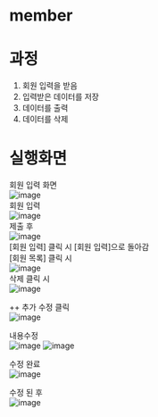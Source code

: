 # member
# 과정
1. 회원 입력을 받음
2. 입력받은 데이터를 저장
3. 데이터를 출력
4. 데이터를 삭제

# 실행화면
회원 입력 화면<br>
![image](https://user-images.githubusercontent.com/89179991/172592177-b3af90cb-07bb-4f15-b48a-91db21301c7c.png)<br>
회원 입력<br>
![image](https://user-images.githubusercontent.com/89179991/172592585-016ce25b-0a01-4a08-893b-40013ab4d23e.png)<br>
제출 후<br>
![image](https://user-images.githubusercontent.com/89179991/172592676-b05967dc-7eea-4e32-941e-3709cf6ea533.png)<br>
[회원 입력] 클릭 시 [회원 입력]으로 돌아감<br>
[회원 목록] 클릭 시 <br>
![image](https://user-images.githubusercontent.com/89179991/172592847-3aacfe3b-e63f-4f63-8eea-7c0b53f3f6dd.png)<br>
삭제 클릭 시<br>
![image](https://user-images.githubusercontent.com/89179991/172592925-ae1ae27a-7594-4147-b8a3-4a27f1b75cf0.png)<br>


++ 추가
수정 클릭 <br>
![image](https://user-images.githubusercontent.com/89179991/172828417-6e30095c-36a2-42bd-a797-c3ef5c2b1238.png) <br>

내용수정<br>
![image](https://user-images.githubusercontent.com/89179991/172828583-10b8ff13-78ff-4ba7-9314-43c01eea2902.png)
![image](https://user-images.githubusercontent.com/89179991/172828659-0ce2a779-8dc9-485b-b26a-d8e889eb1e91.png)<br>

수정 완료<br>
![image](https://user-images.githubusercontent.com/89179991/172828755-b8099dba-9d33-43a4-b06d-1548a126aa2c.png)<br>

수정 된 후<br>
![image](https://user-images.githubusercontent.com/89179991/172828836-7b3eeb1e-41d0-47bd-b585-5f07ba24ec83.png)


